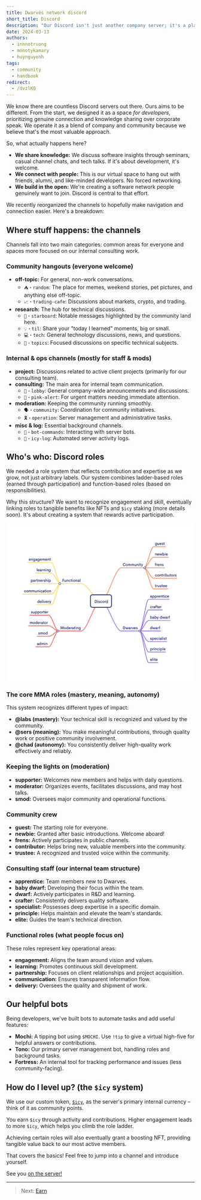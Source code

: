 ```yaml
---
title: Dwarves network discord
short_title: Discord
description: "Our Discord isn't just another company server; it's a place for both our team and the wider developer community. This guide explains how it works and where you fit in."
date: 2024-03-13
authors:
  - innnotruong
  - monotykamary
  - huynguyenh
tags:
  - community
  - handbook
redirect:
  - /dvzlKQ
---
```


We know there are countless Discord servers out there. Ours aims to be different. From the start, we designed it as a space _for developers_, prioritizing genuine connection and knowledge sharing over corporate speak. We operate it as a blend of company and community because we believe that's the most valuable approach.

So, what actually happens here?

- **We share knowledge:** We discuss software insights through seminars, casual channel chats, and tech talks. If it's about development, it's welcome.
- **We connect with people:** This is our virtual space to hang out with friends, alumni, and like-minded developers. No forced networking.
- **We build in the open:** We're creating a software network people genuinely want to join. Discord is central to that effort.

We recently reorganized the channels to hopefully make navigation and connection easier. Here's a breakdown:

## Where stuff happens: the channels

Channels fall into two main categories: common areas for everyone and spaces more focused on our internal consulting work.

### Community hangouts (everyone welcome)

- **off-topic:** For general, non-work conversations.
  - `⛺・random`: The place for memes, weekend stories, pet pictures, and anything else off-topic.
  - `📈・trading-cafe`: Discussions about markets, crypto, and trading.
- **research:** The hub for technical discussions.
  - `🌟・starboard`: Notable messages highlighted by the community land here.
  - `💡・til`: Share your "today I learned" moments, big or small.
  - `💻・tech`: General technology discussions, news, and questions.
  - `🎒・topics`: Focused discussions on specific technical subjects.

### Internal & ops channels (mostly for staff & mods)

- **project:** Discussions related to active client projects (primarily for our consulting team).
- **consulting:** The main area for internal team communication.
  - `🏢・lobby`: General company-wide announcements and discussions.
  - `🦄・pink-alert`: For urgent matters needing immediate attention.
- **moderation:** Keeping the community running smoothly.
  - `🗣・community`: Coordination for community initiatives.
  - `🎗️・operation`: Server management and administrative tasks.
- **misc & log:** Essential background channels.
  - `🤖・bot-commands`: Interacting with server bots.
  - `🧊・icy-log`: Automated server activity logs.

## Who's who: Discord roles

We needed a role system that reflects contribution and expertise as we grow, not just arbitrary labels. Our system combines ladder-based roles (earned through participation) and function-based roles (based on responsibilities).

Why this structure? We want to recognize engagement and skill, eventually linking roles to tangible benefits like NFTs and `$icy` staking (more details soon). It's about creating a system that rewards active participation.

![Dwarves network discord Role Structure](assets/discord-role-structure.webp)

### The core MMA roles (mastery, meaning, autonomy)

This system recognizes different types of impact:

- **@labs (mastery):** Your technical skill is recognized and valued by the community.
- **@sers (meaning):** You make meaningful contributions, through quality work or positive community involvement.
- **@chad (autonomy):** You consistently deliver high-quality work effectively and reliably.

### Keeping the lights on (moderation)

- **supporter:** Welcomes new members and helps with daily questions.
- **moderator:** Organizes events, facilitates discussions, and may host talks.
- **smod:** Oversees major community and operational functions.

### Community crew

- **guest:** The starting role for everyone.
- **newbie:** Granted after basic introductions. Welcome aboard!
- **frens:** Actively participates in public channels.
- **contributor:** Helps bring new, valuable members into the community.
- **trustee:** A recognized and trusted voice within the community.

### Consulting staff (our internal team structure)

- **apprentice:** Team members new to Dwarves.
- **baby dwarf:** Developing their focus within the team.
- **dwarf:** Actively participates in R&D and learning.
- **crafter:** Consistently delivers quality software.
- **specialist:** Possesses deep expertise in a specific domain.
- **principle:** Helps maintain and elevate the team's standards.
- **elite:** Guides the team's technical direction.

### Functional roles (what people focus on)

These roles represent key operational areas:

- **engagement:** Aligns the team around vision and values.
- **learning:** Promotes continuous skill development.
- **partnership:** Focuses on client relationships and project acquisition.
- **communication:** Ensures transparent information flow.
- **delivery:** Oversees the quality and shipment of work.

## Our helpful bots

Being developers, we've built bots to automate tasks and add useful features:

- **Mochi:** A tipping bot using `$MOCHI`. Use `!tip` to give a virtual high-five for helpful answers or contributions.
- **Tono:** Our primary server management bot, handling roles and background tasks.
- **Fortress:** An internal tool for tracking performance and issues (less community-facing).

## How do I level up? (the `$icy` system)

We use our custom token, [`$icy`](icy.md), as the server's primary internal currency – think of it as community points.

You earn `$icy` through activity and contributions. Higher engagement leads to more `$icy`, which helps you climb the role ladder.

Achieving certain roles will also eventually grant a boosting NFT, providing tangible value back to our most active members.

That covers the basics! Feel free to jump into a channel and introduce yourself.

See you [on the server!](http://discord.gg/dfoundation)

---

> Next: [Earn](earn.md)
